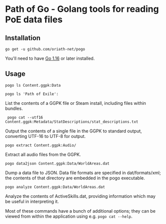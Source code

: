 Path of Go - Golang tools for reading PoE data files
====================================================

Installation
------------

    go get -u github.com/oriath-net/pogo

You'll need to have [Go 1.16](https://golang.org/dl/) or later installed.


Usage
-----

    pogo ls Content.ggpk:Data

    pogo ls 'Path of Exile':

List the contents of a GGPK file or Steam install, including files within
bundles.


     pogo cat --utf16 Content.ggpk:Metadata/StatDescriptions/stat_descriptions.txt

Output the contents of a single file in the GGPK to standard output, converting
UTF-16 to UTF-8 for output.


    pogo extract Content.ggpk:Audio/

Extract all audio files from the GGPK.


    pogo data2json Content.ggpk:Data/WorldAreas.dat

Dump a data file to JSON. Data file formats are specified in dat/formats/xml;
the contents of that directory are embedded in the pogo executable.


    pogo analyze Content.ggpk:Data/WorldAreas.dat

Analyze the contents of ActiveSkills.dat, providing information which may be
useful in interpreting it.


Most of these commands have a bunch of additional options; they can be viewed
from within the application using e.g. `pogo cat --help`.
